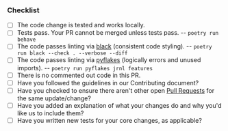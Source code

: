 
<!--
# **TEMPLATE PLEASE EDIT**
*Thank you for wanting to contribute! Please fill out this description as well
as look at the checklist!*

*Short block of text containing:
- Relevant changes in text form
- related issues
- Motivation (if applicable)
- Example of usage (if applicable)
- Example of changes to config files (if applicable)
*
-->

### Checklist

- [ ] The code change is tested and works locally.
- [ ] Tests pass. Your PR cannot be merged unless tests pass. --
  `poetry run behave`
- [ ] The code passes linting via
  [black](https://black.readthedocs.io/en/stable/) (consistent code styling). --
  `poetry run black --check . --verbose --diff`
- [ ] The code passes linting via [pyflakes](https://launchpad.net/pyflakes)
  (logically errors and unused imports). -- `poetry run pyflakes jrnl features`
- [ ] There is no commented out code in this PR.
- [ ] Have you followed the guidelines in our Contributing document?
- [ ] Have you checked to ensure there aren't other open
  [Pull Requests](../pulls) for the same update/change?
- [ ] Have you added an explanation of what your changes do and why you'd like
  us to include them?
- [ ] Have you written new tests for your core changes, as applicable?
